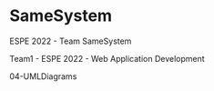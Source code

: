 # SameSystem
ESPE 2022 - Team SameSystem

Team1 - ESPE 2022 - Web Application Development

04-UMLDiagrams
